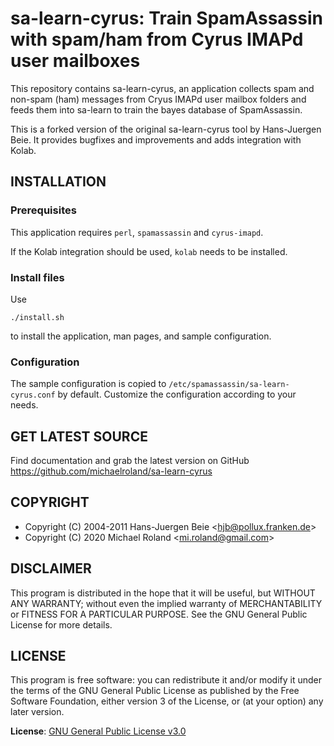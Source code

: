 # sa-learn-cyrus: Train SpamAssassin with spam/ham from Cyrus IMAPd user mailboxes

This repository contains sa-learn-cyrus, an application collects spam and non-spam (ham)
messages from Cryus IMAPd user mailbox folders and feeds them into sa-learn to train the
bayes database of SpamAssassin.

This is a forked version of the original sa-learn-cyrus tool by Hans-Juergen Beie. It
provides bugfixes and improvements and adds integration with Kolab.


## INSTALLATION

### Prerequisites

This application requires `perl`, `spamassassin` and `cyrus-imapd`.

If the Kolab integration should be used, `kolab` needs to be installed.

### Install files

Use

    ./install.sh

to install the application, man pages, and sample configuration.

### Configuration

The sample configuration is copied to `/etc/spamassassin/sa-learn-cyrus.conf`
by default. Customize the configuration according to your needs.


## GET LATEST SOURCE

Find documentation and grab the latest version on GitHub
<https://github.com/michaelroland/sa-learn-cyrus>


## COPYRIGHT

- Copyright (C) 2004-2011 Hans-Juergen Beie <<hjb@pollux.franken.de>>
- Copyright (C) 2020 Michael Roland <<mi.roland@gmail.com>>


## DISCLAIMER

This program is distributed in the hope that it will be useful,
but WITHOUT ANY WARRANTY; without even the implied warranty of
MERCHANTABILITY or FITNESS FOR A PARTICULAR PURPOSE.  See the
GNU General Public License for more details.


## LICENSE

This program is free software: you can redistribute it and/or modify
it under the terms of the GNU General Public License as published by
the Free Software Foundation, either version 3 of the License, or
(at your option) any later version.

**License**: [GNU General Public License v3.0](https://www.gnu.org/licenses/gpl-3.0.txt)

